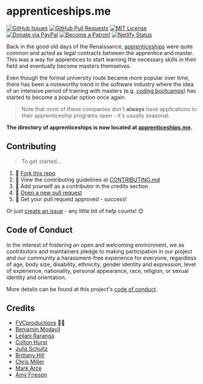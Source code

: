 # apprenticeships.me

[![GitHub Issues](https://img.shields.io/github/issues/fvcproductions/apprenticeships.me.svg)](https://github.com/fvcproductions/apprenticeships.me/issues) [![GitHub Pull Requests](https://img.shields.io/github/issues-pr/fvcproductions/apprenticeships.me.svg)](https://github.com/fvcproductions/apprenticeships.me/pulls) [![MIT License](https://img.shields.io/github/license/fvcproductions/apprenticeships.me.svg)](http://badges.mit-license.org) [![Donate via PayPal](https://img.shields.io/badge/Donate-PayPal-blue.svg)](https://www.paypal.me/fvcproductions/5) [![Become a Patron!](https://img.shields.io/badge/Patreon-Become%20a%20Patron!-orange.svg)](https://www.patreon.com/fvcproductions) [![Netlify Status](https://api.netlify.com/api/v1/badges/bd2e661d-f9ac-493a-ac07-05429f092059/deploy-status)](https://app.netlify.com/sites/apprenticeships/deploys)

Back in the good old days of the Renaissance, [apprenticeships](https://www.wikiwand.com/en/Apprenticeship) were quite common and acted as legal contracts between the apprentice and master. This was a way for apprentices to start learning the necessary skills in their field and eventually become masters themselves.

Even though the formal university route became more popular over time, there has been a noteworthy trend in the software industry where the idea of an intensive period of training with masters (e.g. [coding bootcamps](https://www.wikiwand.com/en/Coding_bootcamp)) has started to become a popular option once again.

> Note that most of these companies don't **always** have applications to their apprenticeship programs open - it's usually seasonal.

**The directory of apprenticeships is now located at <a href="https://apprenticeships.me" target="_blank" rel="noopener">apprenticeships.me</a>.**

## Contributing

> To get started...

1.  🍴 [Fork this repo](https://github.com/fvcproductions/apprenticeships.me#fork-destination-box)
2.  🔨 View the contributing guidelines at [CONTRIBUTING.md](.github/CONTRIBUTING.md)
3.  👥 Add yourself as a contributor in the credits section
4.  🔧 [Open a new pull request](https://github.com/fvcproductions/apprenticeships.me/compare)
5.  🎉 Get your pull request approved - success!

Or just [create an issue](https://github.com/fvcproductions/apprenticeships.me/issues/new) - any little bit of help counts! 😊

## Code of Conduct

In the interest of fostering an open and welcoming environment, we as contributors and maintainers pledge to making participation in our project and our community a harassment-free experience for everyone, regardless of age, body size, disability, ethnicity, gender identity and expression, level of experience, nationality, personal appearance, race, religion, or sexual identity and orientation.

More details can be found at this project's [code of conduct](.github/CODE_OF_CONDUCT.md).

## Credits

- [FVCproductions](https://github.com/fvcproductions) 🍫🍓
- [Benjamin Modayil](https://modayil.me)
- [Leilani Raranga](https://linkedin.com/in/leilanir)
- [Colton Hurst](https://www.coltonhurst.com)
- [Julia Schultz](https://github.com/jschultz21)
- [Brittany Hill](https://github.com/ibrittanyhill)
- [Chris Miller](https://www.linkedin.com/in/chris-miller-6470751/)
- [Mark Arce](https://github.com/markarce)
- [Amy Frieson](https://github.com/amyyf)
